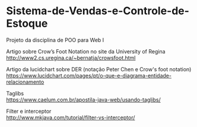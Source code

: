 # Sistema-de-Vendas-e-Controle-de-Estoque
Projeto da disciplina de POO para Web I

Artigo sobre Crow’s Foot Notation no site da University of Regina  
http://www2.cs.uregina.ca/~bernatja/crowsfoot.html

Artigo da lucidchart sobre DER (notação Peter Chen e Crow's foot notation)  
https://www.lucidchart.com/pages/pt/o-que-e-diagrama-entidade-relacionamento

Taglibs  
https://www.caelum.com.br/apostila-java-web/usando-taglibs/

Filter e interceptor  
http://www.mkjava.com/tutorial/filter-vs-interceptor/
